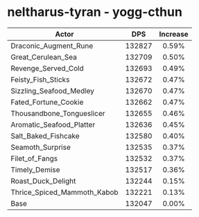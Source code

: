 # neltharus-tyran - yogg-cthun
| Actor | DPS | Increase |
|---|:---:|:---:|
|Draconic_Augment_Rune|132827|0.59%|
|Great_Cerulean_Sea|132709|0.50%|
|Revenge_Served_Cold|132693|0.49%|
|Feisty_Fish_Sticks|132672|0.47%|
|Sizzling_Seafood_Medley|132670|0.47%|
|Fated_Fortune_Cookie|132662|0.47%|
|Thousandbone_Tongueslicer|132655|0.46%|
|Aromatic_Seafood_Platter|132636|0.45%|
|Salt_Baked_Fishcake|132580|0.40%|
|Seamoth_Surprise|132535|0.37%|
|Filet_of_Fangs|132532|0.37%|
|Timely_Demise|132517|0.36%|
|Roast_Duck_Delight|132244|0.15%|
|Thrice_Spiced_Mammoth_Kabob|132221|0.13%|
|Base|132047|0.00%|

